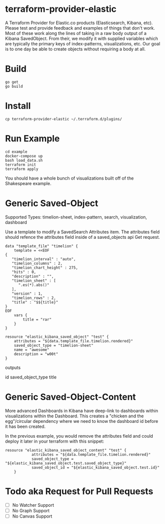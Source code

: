 # terraform-provider-elastic

A Terraform Provider for Elastic.co products (Elasticsearch, Kibana, etc).  Please test and provide feedback and examples of things that don't work.  Most of these work along the lines of taking in a raw body output of a Kibana SavedObject.  From their, we modify it with supplied variables which are typically the primary keys of index-patterns, visualizations, etc.  Our goal is to one day be able to create objects without requiring a body at all.

# Build

	go get
	go build

# Install

	cp terraform-provider-elastic ~/.terraform.d/plugins/	

# Run Example

	cd example
	docker-compose up
	bash load_data.sh
	terraform init
	terraform apply

You should have a whole bunch of visualizations built off of the Shakespeare example.  

# Generic Saved-Object

Supported Types:  timelion-sheet, index-pattern, search, visualization, dashboard

Use a template to modify a SavedSearch Attributes item.  The attributes field should refence the attributes field inside of a saved_objects api Get request. 

	data "template_file" "timelion" {
		template = <<EOF
	{
	   "timelion_interval" : "auto",
	   "timelion_columns" : 2,
	   "timelion_chart_height" : 275,
	   "hits" : 0,
	   "description" : "",
	   "timelion_sheet" : [
	      ".es(*).abs()"
	   ],
	   "version" : 1,
	   "timelion_rows" : 2,
	   "title" : "$${title}"
	}
	EOF
		vars {
			title = "rar"
		}
	}
	
	resource "elastic_kibana_saved_object" "test" {
		attributes = "${data.template_file.timelion.rendered}"
		saved_object_type = "timelion-sheet"
		name = "awesome"
		description = "w00t"
	}

outputs

id
saved_object_type
title 

# Generic Saved-Object-Content

More advanced Dashboards in Kibana have deep-link to dashboards within visualizations within the Dashboard.  This creates a "chicken and the egg"/circular dependency where we need to know the dashboard id before it has been created.

In the previous example, you would remove the attributes field and could deploy it later in your terraform with this snippet:

	resource "elastic_kibana_saved_object_content" "test" {
                attributes = "${data.template_file.timelion.rendered}"
                saved_object_type = "${elastic_kibana_saved_object.test.saved_object_type}"
                saved_object_id = "${elastic_kibana_saved_object.test.id}"
        }

# Todo aka Request for Pull Requests

- [ ] No Watcher Support
- [ ] No Graph Support
- [ ] No Canvas Support
